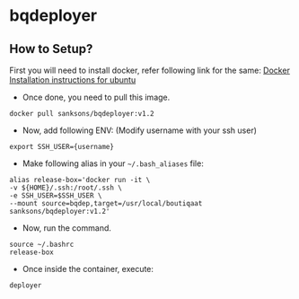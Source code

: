 # bqdeployer

## How to Setup?

First you will need to install docker, refer following link for the same:
[Docker Installation instructions for ubuntu](https://www.digitalocean.com/community/tutorials/how-to-install-and-use-docker-on-ubuntu-16-04)

- Once done, you need to pull this image.
```
docker pull sanksons/bqdeployer:v1.2
```
- Now, add following ENV: (Modify username with your ssh user)
```
export SSH_USER={username}
```
- Make following alias in your ```~/.bash_aliases``` file:
```
alias release-box='docker run -it \
-v ${HOME}/.ssh:/root/.ssh \
-e SSH_USER=$SSH_USER \
--mount source=bqdep,target=/usr/local/boutiqaat sanksons/bqdeployer:v1.2'

```
- Now, run the command.
```
source ~/.bashrc
release-box
```
- Once inside the container, execute:
```
deployer
```
